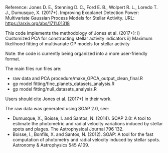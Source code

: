 Reference:
Jones D. E., Stenning D. C., Ford E. B., Wolpert R. L., Loredo T. J., Dumusque, X. (2017+). Improving Exoplanet Detection Power: Multivariate Gaussian Process Models for Stellar Activity. URL: https://arxiv.org/abs/1711.01318

This code implements the methodology of Jones et al. (2017+):
i) Customized PCA for constructing stellar activity indicators
ii) Maximum likelihood fitting of multivariate GP models for stellar activity 

Note: the code is currently being organized into a more user-friendly format. 

The main files run files are: 
- raw data and PCA procedure/make_GPCA_output_clean_final.R
- gp model fitting/fine_planets_datasets_analysis.R
- gp model fitting/null_datasets_analysis.R

Users should cite Jones et al. (2017+) in their work. 

The raw data was generated using SOAP 2.0, see:
- Dumusque, X., Boisse, I. and Santos, N. (2014). SOAP 2.0: A tool to estimate the photometric and radial velocity variations induced by stellar spots and plages. The Astrophysical Journal 796 132.
- Boisse, I., Bonfils, X. and Santos, N. (2012). SOAP: A tool for the fast computation of photometry and radial velocity induced by stellar spots. Astronomy & Astrophysics 545 A109.

